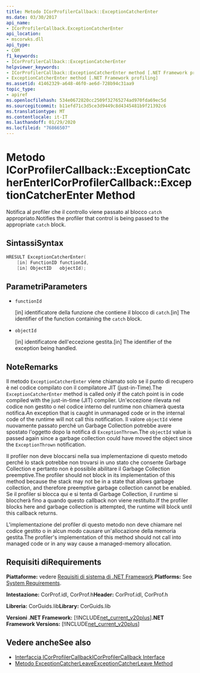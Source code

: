 ```yaml
---
title: Metodo ICorProfilerCallback::ExceptionCatcherEnter
ms.date: 03/30/2017
api_name:
- ICorProfilerCallback.ExceptionCatcherEnter
api_location:
- mscorwks.dll
api_type:
- COM
f1_keywords:
- ICorProfilerCallback::ExceptionCatcherEnter
helpviewer_keywords:
- ICorProfilerCallback::ExceptionCatcherEnter method [.NET Framework profiling]
- ExceptionCatcherEnter method [.NET Framework profiling]
ms.assetid: 41462329-a648-46f0-ae6d-728b94c31aa9
topic_type:
- apiref
ms.openlocfilehash: 534e0672820cc2509f32765274ad970fda69ec5d
ms.sourcegitcommit: b11efd71c3d5ce3d9449c8d4345481b9f21392c6
ms.translationtype: MT
ms.contentlocale: it-IT
ms.lasthandoff: 01/29/2020
ms.locfileid: "76866507"
---
```

# <a name="icorprofilercallbackexceptioncatcherenter-method"></a><span data-ttu-id="dcd63-102">Metodo ICorProfilerCallback::ExceptionCatcherEnter</span><span class="sxs-lookup"><span data-stu-id="dcd63-102">ICorProfilerCallback::ExceptionCatcherEnter Method</span></span>
<span data-ttu-id="dcd63-103">Notifica al profiler che il controllo viene passato al blocco `catch` appropriato.</span><span class="sxs-lookup"><span data-stu-id="dcd63-103">Notifies the profiler that control is being passed to the appropriate `catch` block.</span></span>  
  
## <a name="syntax"></a><span data-ttu-id="dcd63-104">Sintassi</span><span class="sxs-lookup"><span data-stu-id="dcd63-104">Syntax</span></span>  
  
```cpp  
HRESULT ExceptionCatcherEnter(  
    [in] FunctionID functionId,  
    [in] ObjectID   objectId);  
```  
  
## <a name="parameters"></a><span data-ttu-id="dcd63-105">Parametri</span><span class="sxs-lookup"><span data-stu-id="dcd63-105">Parameters</span></span>

- `functionId`

  <span data-ttu-id="dcd63-106">\[in] identificatore della funzione che contiene il blocco di `catch`.</span><span class="sxs-lookup"><span data-stu-id="dcd63-106">\[in] The identifier of the function containing the `catch` block.</span></span>
  
- `objectId`

  <span data-ttu-id="dcd63-107">\[in] identificatore dell'eccezione gestita.</span><span class="sxs-lookup"><span data-stu-id="dcd63-107">\[in] The identifier of the exception being handled.</span></span>

## <a name="remarks"></a><span data-ttu-id="dcd63-108">Note</span><span class="sxs-lookup"><span data-stu-id="dcd63-108">Remarks</span></span>  
 <span data-ttu-id="dcd63-109">Il metodo `ExceptionCatcherEnter` viene chiamato solo se il punto di recupero è nel codice compilato con il compilatore JIT (just-in-Time).</span><span class="sxs-lookup"><span data-stu-id="dcd63-109">The `ExceptionCatcherEnter` method is called only if the catch point is in code compiled with the just-in-time (JIT) compiler.</span></span> <span data-ttu-id="dcd63-110">Un'eccezione rilevata nel codice non gestito o nel codice interno del runtime non chiamerà questa notifica.</span><span class="sxs-lookup"><span data-stu-id="dcd63-110">An exception that is caught in unmanaged code or in the internal code of the runtime will not call this notification.</span></span> <span data-ttu-id="dcd63-111">Il valore `objectId` viene nuovamente passato perché un Garbage Collection potrebbe avere spostato l'oggetto dopo la notifica di `ExceptionThrown`.</span><span class="sxs-lookup"><span data-stu-id="dcd63-111">The `objectId` value is passed again since a garbage collection could have moved the object since the `ExceptionThrown` notification.</span></span>  
  
 <span data-ttu-id="dcd63-112">Il profiler non deve bloccarsi nella sua implementazione di questo metodo perché lo stack potrebbe non trovarsi in uno stato che consente Garbage Collection e pertanto non è possibile abilitare il Garbage Collection preemptive.</span><span class="sxs-lookup"><span data-stu-id="dcd63-112">The profiler should not block in its implementation of this method because the stack may not be in a state that allows garbage collection, and therefore preemptive garbage collection cannot be enabled.</span></span> <span data-ttu-id="dcd63-113">Se il profiler si blocca qui e si tenta di Garbage Collection, il runtime si bloccherà fino a quando questo callback non viene restituito.</span><span class="sxs-lookup"><span data-stu-id="dcd63-113">If the profiler blocks here and garbage collection is attempted, the runtime will block until this callback returns.</span></span>  
  
 <span data-ttu-id="dcd63-114">L'implementazione del profiler di questo metodo non deve chiamare nel codice gestito o in alcun modo causare un'allocazione della memoria gestita.</span><span class="sxs-lookup"><span data-stu-id="dcd63-114">The profiler's implementation of this method should not call into managed code or in any way cause a managed-memory allocation.</span></span>  
  
## <a name="requirements"></a><span data-ttu-id="dcd63-115">Requisiti di</span><span class="sxs-lookup"><span data-stu-id="dcd63-115">Requirements</span></span>  
 <span data-ttu-id="dcd63-116">**Piattaforme:** vedere [Requisiti di sistema di .NET Framework](../../../../docs/framework/get-started/system-requirements.md).</span><span class="sxs-lookup"><span data-stu-id="dcd63-116">**Platforms:** See [System Requirements](../../../../docs/framework/get-started/system-requirements.md).</span></span>  
  
 <span data-ttu-id="dcd63-117">**Intestazione:** CorProf.idl, CorProf.h</span><span class="sxs-lookup"><span data-stu-id="dcd63-117">**Header:** CorProf.idl, CorProf.h</span></span>  
  
 <span data-ttu-id="dcd63-118">**Libreria:** CorGuids.lib</span><span class="sxs-lookup"><span data-stu-id="dcd63-118">**Library:** CorGuids.lib</span></span>  
  
 <span data-ttu-id="dcd63-119">**Versioni .NET Framework:** [!INCLUDE[net_current_v20plus](../../../../includes/net-current-v20plus-md.md)]</span><span class="sxs-lookup"><span data-stu-id="dcd63-119">**.NET Framework Versions:** [!INCLUDE[net_current_v20plus](../../../../includes/net-current-v20plus-md.md)]</span></span>  
  
## <a name="see-also"></a><span data-ttu-id="dcd63-120">Vedere anche</span><span class="sxs-lookup"><span data-stu-id="dcd63-120">See also</span></span>

- [<span data-ttu-id="dcd63-121">Interfaccia ICorProfilerCallback</span><span class="sxs-lookup"><span data-stu-id="dcd63-121">ICorProfilerCallback Interface</span></span>](icorprofilercallback-interface.md)
- [<span data-ttu-id="dcd63-122">Metodo ExceptionCatcherLeave</span><span class="sxs-lookup"><span data-stu-id="dcd63-122">ExceptionCatcherLeave Method</span></span>](icorprofilercallback-exceptioncatcherleave-method.md)

